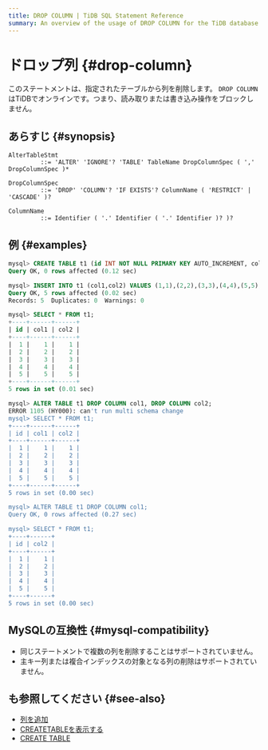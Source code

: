 ```yaml
---
title: DROP COLUMN | TiDB SQL Statement Reference
summary: An overview of the usage of DROP COLUMN for the TiDB database.
---
```


# ドロップ列 {#drop-column}

このステートメントは、指定されたテーブルから列を削除します。 `DROP COLUMN`はTiDBでオンラインです。つまり、読み取りまたは書き込み操作をブロックしません。

## あらすじ {#synopsis}

```ebnf+diagram
AlterTableStmt
         ::= 'ALTER' 'IGNORE'? 'TABLE' TableName DropColumnSpec ( ',' DropColumnSpec )*

DropColumnSpec
         ::= 'DROP' 'COLUMN'? 'IF EXISTS'? ColumnName ( 'RESTRICT' | 'CASCADE' )?

ColumnName
         ::= Identifier ( '.' Identifier ( '.' Identifier )? )?
```

## 例 {#examples}

```sql
mysql> CREATE TABLE t1 (id INT NOT NULL PRIMARY KEY AUTO_INCREMENT, col1 INT NOT NULL, col2 INT NOT NULL);
Query OK, 0 rows affected (0.12 sec)

mysql> INSERT INTO t1 (col1,col2) VALUES (1,1),(2,2),(3,3),(4,4),(5,5);
Query OK, 5 rows affected (0.02 sec)
Records: 5  Duplicates: 0  Warnings: 0

mysql> SELECT * FROM t1;
+----+------+------+
| id | col1 | col2 |
+----+------+------+
|  1 |    1 |    1 |
|  2 |    2 |    2 |
|  3 |    3 |    3 |
|  4 |    4 |    4 |
|  5 |    5 |    5 |
+----+------+------+
5 rows in set (0.01 sec)

mysql> ALTER TABLE t1 DROP COLUMN col1, DROP COLUMN col2;
ERROR 1105 (HY000): can't run multi schema change
mysql> SELECT * FROM t1;
+----+------+------+
| id | col1 | col2 |
+----+------+------+
|  1 |    1 |    1 |
|  2 |    2 |    2 |
|  3 |    3 |    3 |
|  4 |    4 |    4 |
|  5 |    5 |    5 |
+----+------+------+
5 rows in set (0.00 sec)

mysql> ALTER TABLE t1 DROP COLUMN col1;
Query OK, 0 rows affected (0.27 sec)

mysql> SELECT * FROM t1;
+----+------+
| id | col2 |
+----+------+
|  1 |    1 |
|  2 |    2 |
|  3 |    3 |
|  4 |    4 |
|  5 |    5 |
+----+------+
5 rows in set (0.00 sec)
```

## MySQLの互換性 {#mysql-compatibility}

-   同じステートメントで複数の列を削除することはサポートされていません。
-   主キー列または複合インデックスの対象となる列の削除はサポートされていません。

## も参照してください {#see-also}

-   [列を追加](/sql-statements/sql-statement-add-column.md)
-   [CREATETABLEを表示する](/sql-statements/sql-statement-show-create-table.md)
-   [CREATE TABLE](/sql-statements/sql-statement-create-table.md)
